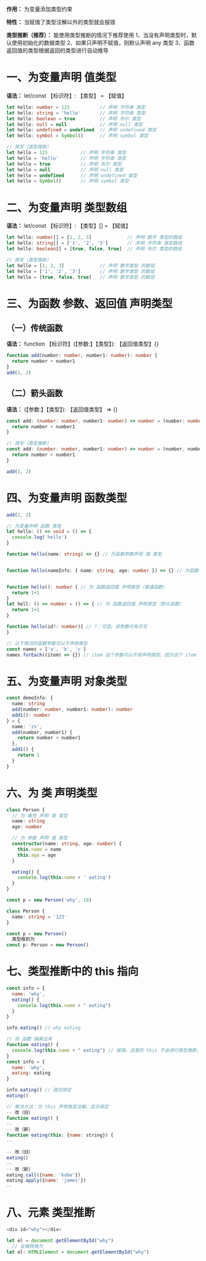 **作用：** 为变量添加类型约束

**特性：** 当赋值了类型注解以外的类型就会报错

**类型推断（推荐）：** 能使用类型推断的情况下推荐使用
  1、当没有声明类型时，默认使用初始化的数据类型
  2、如果只声明不赋值，则默认声明 any 类型
  3、函数返回值的类型根据返回的类型进行自动推导

# 一、为变量声明 值类型
  **语法：** let/const 【标识符】: 【类型】 = 【赋值】

  ```ts
  let hello: number = 123           // 声明 字符串 类型
  let hello: string = 'hello'       // 声明 字符串 类型
  let hello: boolean = true         // 声明 布尔 类型
  let hello: null = null            // 声明 null 类型
  let hello: undefined = undefined  // 声明 undefined 类型
  let hello: symbol = Symbol()      // 声明 symbol 类型

  // 简写（类型推断）
  let hello = 123            // 声明 字符串 类型
  let hello = 'hello'        // 声明 字符串 类型
  let hello = true           // 声明 布尔 类型
  let hello = null           // 声明 null 类型
  let hello = undefined      // 声明 undefined 类型
  let hello = Symbol()       // 声明 symbol 类型
  ```

# 二、为变量声明 类型数组
  **语法：** let/const 【标识符】: 【类型】[] = 【赋值】

  ```ts
  let hello: number[] = [1, 2, 3]             // 声明 数字 类型的数组
  let hello: string[] = ['1', '2', '3']       // 声明 字符串 类型数组
  let hello: boolean[] = [true, false, true]  // 声明 布尔 类型的数组

  // 简写（类型推断）
  let hello = [1, 2, 3]             // 声明 数字类型 的数组
  let hello = ['1', '2', '3']       // 声明 数字类型 的数组
  let hello = [true, false, true]   // 声明 数字类型 的数组
  ```

# 三、为函数 参数、返回值 声明类型
  ## （一）传统函数
  **语法：** function 【标识符】(【参数:】【类型】): 【返回值类型】{}

  ```ts
  function add(number: number, number1: number): number {
    return number + number1
  }
  add(1, 2)
  ```

  ## （二）箭头函数
  **语法：** (【参数:】【类型】): 【返回值类型】 => {}

  ```ts
  const add: (number: number, number1: number) => number = (number: number, number1: number): number => {
    return number + number1
  }

  // 简写（类型推断）
  const add: (number: number, number1: number) => number = (number, number1) => {
    return number + number1
  }
  
  add(1, 2)
  ```

# 四、为变量声明 函数类型
  ```ts
  add(1, 2)
  ```

  ```ts
  // 为变量声明 函数 类型
  let hello: () => void = () => {
    console.log('hello')
  }

  function hello(name: string) => {} // 为函数参数声明 值 类型
  

  function hello(nameInfo: { name: string, age: number }) => {} // 为函数参数声明 对象 类型
  

  function hello(): number { // 为 函数返回值 声明类型（普通函数）
    return 1+1
  }
  let hell: () => number = () => { // 为 函数返回值 声明类型（箭头函数）
    return 1+1
  }

  function hello(id?: number){ // ?：可选。该参数可有可无
  }

  // 以下情况的函数参数可以不声明类型
  const names = ['a', 'b', 'c']
  names.forEach((item) => {}) // item 这个参数可以不用声明类型，因为这个 item 所在的变量在赋值时类型推断已经完成声明类型了，不需要在声明一次
  ```

# 五、为变量声明 对象类型
  ```ts
  const demoInfo: { 
    name: string
    add(number: number, number1: number): number
    add1(): number
  } = {
    name: 'zs',
    add(number, number1) {
      return number + number1
    },
    add1() {
      return 1
    }
  }
  ```

# 六、为 类 声明类型
  ```ts
  class Person {
    // 为 属性 声明 值 类型
    name: string
    age: number

    // 为 参数 声明 值 类型
    constructor(name: string, age: number) {
      this.name = name
      this.age = age
    }

    eating() {
      console.log(this.name + ' eating')
    }
  }

  const p = new Person('why', 18)
  ```

  ```ts
  class Person {
    name: string = '123'
  }

  const p = new Person()
    类型推到为
  const p: Person = new Person()
  ```

# 七、类型推断中的 this 指向
  ```js
  const info = {
    name: 'why',
    eating() {
      console.log(this.name + " eating")
    }
  }

  info.eating() // why eating
  ```

  ```js
  // 将 函数 抽离出来
  function eating() {
    console.log(this.name + " eating") // 报错。这里的 this 不会进行类型推断，因为这里的类型推断并不知道你是如果调用的，你也可能直接这样调用 `eating()`，那这个 this 就指向 window 了，所以这里的 this 是 any 类型，而 any.name 容易让代码出现问题，所以报错
  }
  const info = {
    name: 'why',
    eating: eating
  }

  info.eating() // 隐式绑定
  eating()
  ```

  ```js
  // 解决方法：为 this 声明类型注解、显示绑定
  -- 改（旧）
  function eating() {
  --
  -- 改（新）
  function eating(this: {name: string}) {
  --

  -- 改（旧）
  eating()
  --
  -- 改（新）
  eating.call({name: 'kobe'})
  eating.apply({name: 'james'})
  --
  ```

# 八、元素 类型推断
  ```ts
  <div id="why"></div>

  let el = document.getElementById("why")
    // 会被转换为
  let el: HTMLElement = document.getElementById("why")
  ```